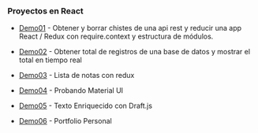 ### Proyectos en React

- [Demo01](https://github.com/Beor18/proyectos-con-react/tree/master/demo001) - Obtener y borrar chistes de una api rest y reducir una app React / Redux con require.context y estructura de módulos.

- [Demo02](https://github.com/Beor18/proyectos-con-react/tree/master/demo002) - Obtener total de registros de una base de datos y mostrar el total en tiempo real

- [Demo03](https://github.com/Beor18/proyectos-con-react/tree/master/demo003) - Lista de notas con redux

- [Demo04](https://github.com/Beor18/proyectos-con-react/tree/master/demo004) - Probando Material UI

- [Demo05](https://github.com/Beor18/proyectos-con-react/tree/master/demo005) - Texto Enriquecido con Draft.js

- [Demo06](https://github.com/Beor18/proyectos-con-react/tree/master/demo006) - Portfolio Personal
